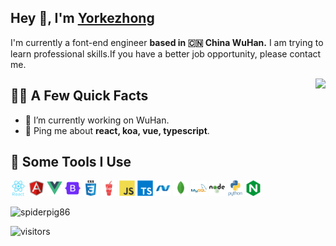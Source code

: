 <h2>Hey 👋, I'm <a href="https://github.com/yorkezhong">Yorkezhong</a></h2>
<p>I'm currently a font-end engineer <strong>based in 🇨🇳 China WuHan.</strong> I am trying to learn professional skills.If you have a better job opportunity, please contact me.</p>
<img align="right" src="https://camo.githubusercontent.com/8c9dc73987baa5197bcbbe6c81800d65546e30c2af21eaafd91c9cfa76b1064a/68747470733a2f2f69342e686f6f706368696e612e636f6d2e636e2f687570756170702f6262732f3636392f35323132323636392f7468726561645f35323132323636395f32303230303530333136303330345f735f3933353537305f775f3330305f685f3138345f36313335322e6769663f782d6f73732d70726f636573733d696d6167652f726573697a652c775f383030" />
<h2>👨‍💻‍ A Few Quick Facts</h2>
<ul>
<li>🔭 I’m currently working on WuHan.</li>
<li>💬 Ping me about <strong>react, koa, vue, typescript</strong>.</li>
</ul>
<h2>🚀 Some Tools I Use</h2>
<p align="left">
<img src="https://raw.githubusercontent.com/devicons/devicon/master/icons/react/react-original-wordmark.svg" alt="react" width="25" height="25" />
<img src="https://raw.githubusercontent.com/devicons/devicon/master/icons/angularjs/angularjs-original.svg" alt="angular-js" width="25" height="25" />
<img src="https://raw.githubusercontent.com/devicons/devicon/master/icons/vuejs/vuejs-original.svg" alt="vue" width="25" height="25" />
<img src="https://raw.githubusercontent.com/devicons/devicon/master/icons/bootstrap/bootstrap-plain.svg" alt="bootstrap" width="25" height="25" />
<img src="https://raw.githubusercontent.com/devicons/devicon/master/icons/css3/css3-original-wordmark.svg" alt="css3" width="25" height="25" />
<img src="https://raw.githubusercontent.com/devicons/devicon/master/icons/gulp/gulp-plain.svg" alt="gulp" width="25" height="25" />
<img src="https://raw.githubusercontent.com/devicons/devicon/master/icons/javascript/javascript-original.svg" alt="javascript" width="25" height="25" />
<img src="https://raw.githubusercontent.com/devicons/devicon/master/icons/typescript/typescript-original.svg" alt="typescript" width="25" height="25" />
<img src="https://raw.githubusercontent.com/devicons/devicon/master/icons/dot-net/dot-net-original.svg" alt=".NET" width="25" height="25" />
<img src="https://raw.githubusercontent.com/devicons/devicon/master/icons/mongodb/mongodb-original.svg" alt="mongodb" width="25" height="25" />
<img src="https://raw.githubusercontent.com/devicons/devicon/master/icons/mysql/mysql-original-wordmark.svg" alt="mysql" width="25" height="25" />
<img src="https://raw.githubusercontent.com/devicons/devicon/master/icons/nodejs/nodejs-original-wordmark.svg" alt="nodejs" width="25" height="25" />
<img src="https://raw.githubusercontent.com/devicons/devicon/master/icons/python/python-original-wordmark.svg" alt="python" width="25" height="25" />
<img src="https://raw.githubusercontent.com/devicons/devicon/master/icons/nginx/nginx-original.svg" alt="nginx" width="25" height="25" />
</p>
<img src="https://github-readme-stats.vercel.app/api?username=yorkezhong&show_icons=true&count_private=true" alt="spiderpig86" />
<p><img src="https://visitor-badge.glitch.me/badge?page_id=yorkezhong.yorkezhong" alt="visitors"></p>
